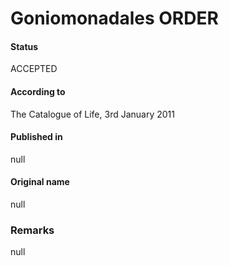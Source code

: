 Goniomonadales ORDER
=======

#### Status
ACCEPTED

#### According to
The Catalogue of Life, 3rd January 2011

#### Published in
null

#### Original name
null

### Remarks
null